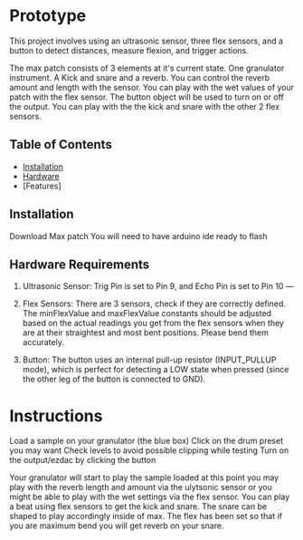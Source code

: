 # Prototype

This project involves using an ultrasonic sensor, three flex sensors, and a button to detect distances, measure flexion, and trigger actions.

The max patch consists of 3 elements at it's current state. One granulator instrument. A Kick and snare and a reverb. You can control the reverb amount and length with the sensor. You can play with the wet  values of your patch with the flex sensor. The button object will be used to turn on or off the output. You can play with the the kick and snare with the other 2 flex sensors. 


## Table of Contents
- [Installation](#installation)
- [Hardware](#Hardwarereq)
- [Features]



## Installation
Download Max patch
You will need to have arduino ide ready to flash


## Hardware Requirements
1. Ultrasonic Sensor:
Trig Pin is set to Pin 9, and Echo Pin is set to Pin 10 — 

2. Flex Sensors:
There are 3 sensors, check if they are correctly defined.
The minFlexValue and maxFlexValue constants should be adjusted based on the actual readings you get from the flex sensors when they are at their straightest and most bent positions. Please bend them accurately. 

3. Button:
The button uses an internal pull-up resistor (INPUT_PULLUP mode), which is perfect for detecting a LOW state when pressed (since the other leg of the button is connected to GND).


# Instructions
Load a sample on your granulator (the blue box)
Click on the drum preset you may want
Check levels to avoid possible clipping while testing
Turn on the output/ezdac by clicking the button

Your granulator will start to play the sample loaded
at this point you may play with the reverb length and amount via the ulytsonic sensor or you might be able to play with the wet settings via the flex sensor. 
You can play a beat using flex sensors to get the kick and snare.
 The snare can be shaped to play accordingly inside of max. 
 The flex has been set so that if you are maximum bend you will get reverb on your snare. 
 

 



